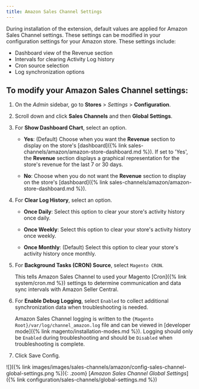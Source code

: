 ```yaml
---
title: Amazon Sales Channel Settings 
---
```



During installation of the extension, default values are applied for Amazon Sales Channel settings. These settings can be modified in your configuration settings for your Amazon store. These settings include:

- Dashboard view of the Revenue section
- Intervals for clearing Activity Log history
- Cron source selection
- Log synchronization options

## To modify your Amazon Sales Channel settings:

1. On the _Admin_ sidebar, go to **Stores** > _Settings_ > **Configuration**.

1. Scroll down and click **Sales Channels** and then **Global Settings**.

1. For **Show Dashboard Chart**, select an option.

    - **Yes**: (Default) Choose when you want the **Revenue** section to display on the store's [dashboard]({% link sales-channels/amazon/amazon-store-dashboard.md %}). If set to 'Yes', the **Revenue** section displays a graphical representation for the store's revenue for the last 7 or 30 days.

    - **No**: Choose when you do not want the **Revenue** section to display on the store's [dashboard]({% link sales-channels/amazon/amazon-store-dashboard.md %}).

1. For **Clear Log History**, select an option.

    - **Once Daily**: Select this option to clear your store's activity history once daily.

    - **Once Weekly**: Select this option to clear your store's activity history once weekly.

    - **Once Monthly**: (Default) Select this option to clear your store's activity history once monthly.

1. For **Background Tasks (CRON) Source**, select `Magento CRON`.

   This tells Amazon Sales Channel to used your Magento [Cron]({% link system/cron.md %}) settings to determine communication and data sync intervals with Amazon Seller Central.

1. For **Enable Debug Logging**, select `Enabled` to collect additional synchronization data when troubleshooting is needed.

   Amazon Sales Channel logging is written to the `{Magento Root}/var/log/channel_amazon.log` file and can be viewed in [developer mode]({% link magento/installation-modes.md %}). Logging should only be `Enabled` during troubleshooting and should be `Disabled` when troubleshooting is complete.

1. Click <span class="btn">Save Config</span>.

![]({% link images/images/sales-channels/amazon/config-sales-channel-global-settings.png %}){: .zoom}
[_Amazon Sales Channel Global Settings_]({% link configuration/sales-channels/global-settings.md %})
